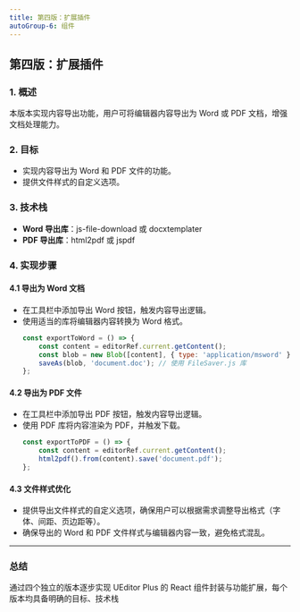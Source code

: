 ```yaml
---
title: 第四版：扩展插件
autoGroup-6: 组件
---
```


## 第四版：扩展插件

### 1. 概述
本版本实现内容导出功能，用户可将编辑器内容导出为 Word 或 PDF 文档，增强文档处理能力。

### 2. 目标
- 实现内容导出为 Word 和 PDF 文件的功能。
- 提供文件样式的自定义选项。

### 3. 技术栈
- **Word 导出库**：js-file-download 或 docxtemplater
- **PDF 导出库**：html2pdf 或 jspdf

### 4. 实现步骤

#### 4.1 导出为 Word 文档
- 在工具栏中添加导出 Word 按钮，触发内容导出逻辑。
- 使用适当的库将编辑器内容转换为 Word 格式。
  ```javascript
  const exportToWord = () => {
      const content = editorRef.current.getContent();
      const blob = new Blob([content], { type: 'application/msword' });
      saveAs(blob, 'document.doc'); // 使用 FileSaver.js 库
  };
  ```

#### 4.2 导出为 PDF 文件
- 在工具栏中添加导出 PDF 按钮，触发内容导出逻辑。
- 使用 PDF 库将内容渲染为 PDF，并触发下载。
  ```javascript
  const exportToPDF = () => {
      const content = editorRef.current.getContent();
      html2pdf().from(content).save('document.pdf');
  };
  ```

#### 4.3 文件样式优化
- 提供导出文件样式的自定义选项，确保用户可以根据需求调整导出格式（字体、间距、页边距等）。
- 确保导出的 Word 和 PDF 文件样式与编辑器内容一致，避免格式混乱。

---

### 总结
通过四个独立的版本逐步实现 UEditor Plus 的 React 组件封装与功能扩展，每个版本均具备明确的目标、技术栈